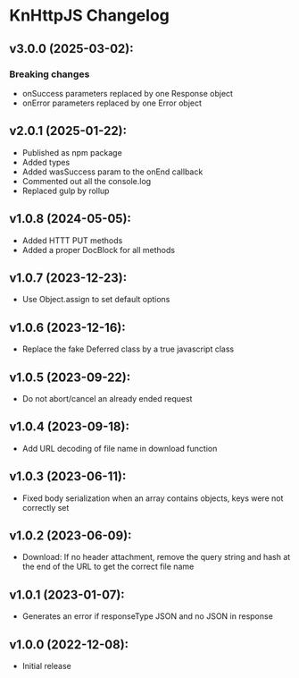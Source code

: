 KnHttpJS Changelog
==========

v3.0.0 (2025-03-02):
----------------------------
### Breaking changes
* onSuccess parameters replaced by one Response object
* onError parameters replaced by one Error object

v2.0.1 (2025-01-22):
----------------------------
* Published as npm package
* Added types
* Added wasSuccess param to the onEnd callback
* Commented out all the console.log
* Replaced gulp by rollup

v1.0.8 (2024-05-05):
----------------------------
* Added HTTT PUT methods
* Added a proper DocBlock for all methods

v1.0.7 (2023-12-23):
----------------------------
* Use Object.assign to set default options

v1.0.6 (2023-12-16):
----------------------------
* Replace the fake Deferred class by a true javascript class

v1.0.5 (2023-09-22):
----------------------------
* Do not abort/cancel an already ended request

v1.0.4 (2023-09-18):
----------------------------
* Add URL decoding of file name in download function

v1.0.3 (2023-06-11):
----------------------------
* Fixed body serialization when an array contains objects, keys were not correctly set

v1.0.2 (2023-06-09):
----------------------------
* Download: If no header attachment, remove the query string and hash at the end of the URL to get the correct file name

v1.0.1 (2023-01-07):
----------------------------
* Generates an error if responseType JSON and no JSON in response

v1.0.0 (2022-12-08):
----------------------------
* Initial release
